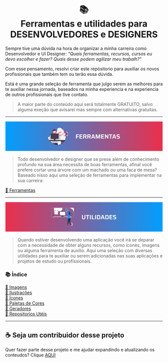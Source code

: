 <h1 align="center">
📚
<br>
Ferramentas e utilidades para
<br>
DESENVOLVEDORES e DESIGNERS
</h1>

Sempre tive uma dúvida na hora de organizar a minha carreira como Desenvolvedor e UI Designer: <i>"Quais ferramentas, recursos, cursos eu devo escolher e fazer? Quais desse podem agilizar meu trabalh?"</i>


Com esse pensamento, resolvi criar este repósitorio para auxiliar os novos profissionais que também tem ou terão essa dúvida.


Está é uma grande seleção de ferramenta que julgo serem as melhores para te auxiliar nessa jornada, baseados na minha experiencia e na experiencia de outros profissionais que tive contato.


> A maior parte do conteúdo aqui será totalmente GRATUITO, salvo alguma exeção que avisarei mas sempre com alternativas gratuitas.

---

<img src="assets/banners/ferramentas.png">

> Todo desenvolvedor e designer que se prese além de conhecimento profundo na sua área necessita de boas ferramentas, afinal você prefere cortar uma árvore com um machado ou uma faca de mesa?
> Baseado nisso aqui uma seleção de ferramentas para implementar na sua carreira:

[📌 Ferramentas](pages/ferramentas.md)

---

<img src="assets/banners/utilidades.png">

> Quando estiver desenvolvendo uma aplicação você irá se deparar com a necessidade de obter alguns recursos, como ícones, imagens ou alguma ferramenta de auxilio.
> Aqui uma seleção com diversas utilidades para te auxiliar ou serem adicionadas nas suas aplicações e projetos de estudo ou profissionais.

### 📚 Índice

[📌 Imagens](pages/utilities/imagens.md)<br>
[📌 Ilustrações](pages/utilities/ilustracoes.md)<br>
[📌 Ícones](pages/utilities/icones.md)<br>
[📌 Paletas de Cores](pages/utilities/paletas.md)<br>
[📌 Geradores](pages/utilities/geradores.md)<br>
[📌 Repositorios Utéis](pages/utilities/repositorios.md)<br>

---

## ☕ Seja um contribuidor desse projeto

Quer fazer parte desse projeto e me ajudar expandindo e atualizando os conteudos? Clique [AQUI](pages/contribuicoes.md)

